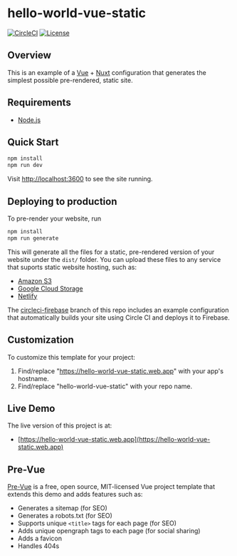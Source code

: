 # hello-world-vue-static

[![CircleCI](https://circleci.com/gh/mtlynch/hello-world-vue-static.svg?style=svg)](https://circleci.com/gh/mtlynch/hello-world-vue-static) [![License](http://img.shields.io/:license-mit-blue.svg?style=flat-square)](LICENSE)

## Overview

This is an example of a [Vue](https://vuejs.org) + [Nuxt](https://nuxtjs.org) configuration that generates the simplest possible pre-rendered, static site.

## Requirements

- [Node.js](https://nodejs.org/en/download/)

## Quick Start

```bash
npm install
npm run dev
```

Visit [http://localhost:3600](http://localhost:3600) to see the site running.

## Deploying to production

To pre-render your website, run

```bash
npm install
npm run generate
```

This will generate all the files for a static, pre-rendered version of your website under the `dist/` folder. You can upload these files to any service that suports static website hosting, such as:

- [Amazon S3](https://docs.aws.amazon.com/AmazonS3/latest/dev/WebsiteHosting.html)
- [Google Cloud Storage](https://cloud.google.com/storage/docs/hosting-static-website)
- [Netlify](https://www.netlify.com/blog/2016/10/27/a-step-by-step-guide-deploying-a-static-site-or-single-page-app/)

The [circleci-firebase](https://github.com/mtlynch/hello-world-vue-static/tree/circleci-firebase) branch of this repo includes an example configuration that automatically builds your site using Circle CI and deploys it to Firebase.

## Customization

To customize this template for your project:

1. Find/replace "https://hello-world-vue-static.web.app" with your app's hostname.
1. Find/replace "hello-world-vue-static" with your repo name.

## Live Demo

The live version of this project is at:

- [https://hello-world-vue-static.web.app](https://hello-world-vue-static.web.app)

## Pre-Vue

[Pre-Vue](https://github.com/mtlynch/pre-vue) is a free, open source, MIT-licensed Vue project template that extends this demo and adds features such as:

- Generates a sitemap (for SEO)
- Generates a robots.txt (for SEO)
- Supports unique `<title>` tags for each page (for SEO)
- Adds unique opengraph tags to each page (for social sharing)
- Adds a favicon
- Handles 404s
